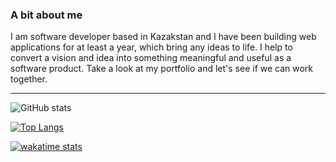 ### A bit about me
I am software developer based in Kazakstan and I have been building web applications for at least a year, which bring any ideas to life. I help to convert a vision and idea into something meaningful and useful as a software product. Take a look at my portfolio and let's see if we can work together.

---

![GitHub stats](https://github-readme-stats.vercel.app/api?username=abzh423&show_icons=false&theme=dark)

[![Top Langs](https://github-readme-stats.vercel.app/api/top-langs/?username=abzh423&layout=compact&theme=dark)](https://github.com/anuraghazra/github-readme-stats)

[![wakatime stats](https://github-readme-stats.vercel.app/api/wakatime?username=abzh423&theme=dark)](https://github.com/anuraghazra/github-readme-stats)
